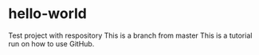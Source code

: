 # hello-world
Test project with respository
This is a branch from master
This is a tutorial run on how to use GitHub.
